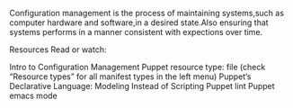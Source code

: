 Configuration management is the process of maintaining systems,such as computer hardware and software,in a desired state.Also ensuring that systems performs in a manner consistent with expections over time.


Resources
Read or watch:

Intro to Configuration Management
Puppet resource type: file (check “Resource types” for all manifest types in the left menu)
Puppet’s Declarative Language: Modeling Instead of Scripting
Puppet lint
Puppet emacs mode
